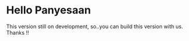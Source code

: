 # Hello Panyesaan

This version still on development, so..you can build this version with us. Thanks !!

